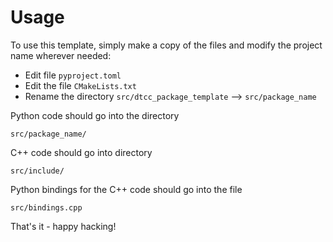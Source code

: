# Usage

To use this template, simply make a copy of the files and modify the project
name wherever needed:

* Edit file `pyproject.toml`
* Edit the file `CMakeLists.txt`
* Rename the directory `src/dtcc_package_template` --> `src/package_name`

Python code should go into the directory

    src/package_name/

C++ code should go into directory

    src/include/

Python bindings for the C++ code should go into the file

    src/bindings.cpp

That's it - happy hacking!
